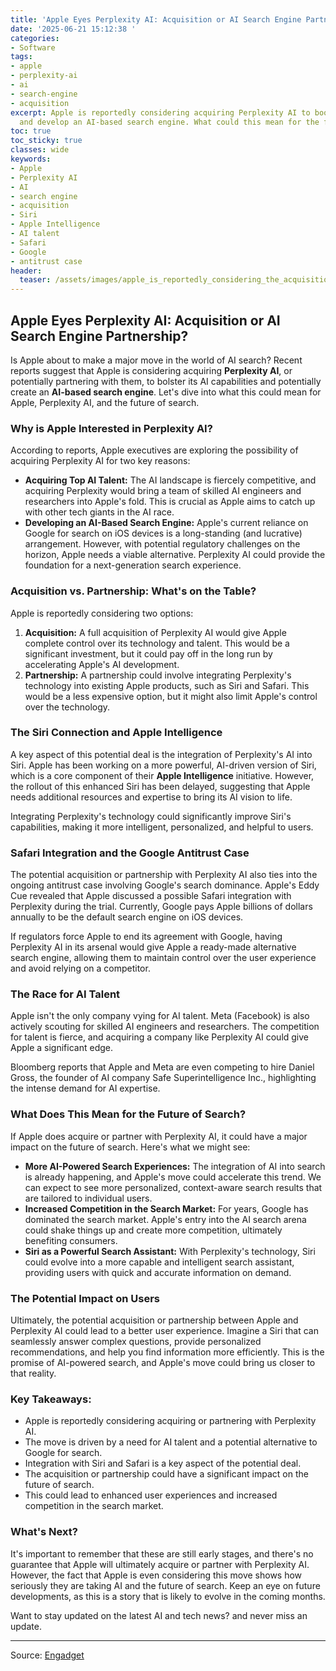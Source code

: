 ```yaml
---
title: 'Apple Eyes Perplexity AI: Acquisition or AI Search Engine Partnership?'
date: '2025-06-21 15:12:38 '
categories:
- Software
tags:
- apple
- perplexity-ai
- ai
- search-engine
- acquisition
excerpt: Apple is reportedly considering acquiring Perplexity AI to boost its AI capabilities
  and develop an AI-based search engine. What could this mean for the future?
toc: true
toc_sticky: true
classes: wide
keywords:
- Apple
- Perplexity AI
- AI
- search engine
- acquisition
- Siri
- Apple Intelligence
- AI talent
- Safari
- Google
- antitrust case
header:
  teaser: /assets/images/apple_is_reportedly_considering_the_acquisition_of_20250621151238.jpg
---
```


## Apple Eyes Perplexity AI: Acquisition or AI Search Engine Partnership?

Is Apple about to make a major move in the world of AI search? Recent reports suggest that Apple is considering acquiring **Perplexity AI**, or potentially partnering with them, to bolster its AI capabilities and potentially create an **AI-based search engine**. Let's dive into what this could mean for Apple, Perplexity AI, and the future of search.

### Why is Apple Interested in Perplexity AI?

According to reports, Apple executives are exploring the possibility of acquiring Perplexity AI for two key reasons:

*   **Acquiring Top AI Talent:** The AI landscape is fiercely competitive, and acquiring Perplexity would bring a team of skilled AI engineers and researchers into Apple's fold. This is crucial as Apple aims to catch up with other tech giants in the AI race.
*   **Developing an AI-Based Search Engine:** Apple's current reliance on Google for search on iOS devices is a long-standing (and lucrative) arrangement. However, with potential regulatory challenges on the horizon, Apple needs a viable alternative. Perplexity AI could provide the foundation for a next-generation search experience.

### Acquisition vs. Partnership: What's on the Table?

Apple is reportedly considering two options:

1.  **Acquisition:** A full acquisition of Perplexity AI would give Apple complete control over its technology and talent. This would be a significant investment, but it could pay off in the long run by accelerating Apple's AI development.
2.  **Partnership:** A partnership could involve integrating Perplexity's technology into existing Apple products, such as Siri and Safari. This would be a less expensive option, but it might also limit Apple's control over the technology.

### The Siri Connection and Apple Intelligence

A key aspect of this potential deal is the integration of Perplexity's AI into Siri. Apple has been working on a more powerful, AI-driven version of Siri, which is a core component of their **Apple Intelligence** initiative. However, the rollout of this enhanced Siri has been delayed, suggesting that Apple needs additional resources and expertise to bring its AI vision to life.

Integrating Perplexity's technology could significantly improve Siri's capabilities, making it more intelligent, personalized, and helpful to users.

### Safari Integration and the Google Antitrust Case

The potential acquisition or partnership with Perplexity AI also ties into the ongoing antitrust case involving Google's search dominance. Apple's Eddy Cue revealed that Apple discussed a possible Safari integration with Perplexity during the trial. Currently, Google pays Apple billions of dollars annually to be the default search engine on iOS devices. 

If regulators force Apple to end its agreement with Google, having Perplexity AI in its arsenal would give Apple a ready-made alternative search engine, allowing them to maintain control over the user experience and avoid relying on a competitor.

### The Race for AI Talent

Apple isn't the only company vying for AI talent. Meta (Facebook) is also actively scouting for skilled AI engineers and researchers. The competition for talent is fierce, and acquiring a company like Perplexity AI could give Apple a significant edge.

Bloomberg reports that Apple and Meta are even competing to hire Daniel Gross, the founder of AI company Safe Superintelligence Inc., highlighting the intense demand for AI expertise.

### What Does This Mean for the Future of Search?

If Apple does acquire or partner with Perplexity AI, it could have a major impact on the future of search. Here's what we might see:

*   **More AI-Powered Search Experiences:** The integration of AI into search is already happening, and Apple's move could accelerate this trend. We can expect to see more personalized, context-aware search results that are tailored to individual users.
*   **Increased Competition in the Search Market:** For years, Google has dominated the search market. Apple's entry into the AI search arena could shake things up and create more competition, ultimately benefiting consumers.
*   **Siri as a Powerful Search Assistant:** With Perplexity's technology, Siri could evolve into a more capable and intelligent search assistant, providing users with quick and accurate information on demand.

### The Potential Impact on Users

Ultimately, the potential acquisition or partnership between Apple and Perplexity AI could lead to a better user experience. Imagine a Siri that can seamlessly answer complex questions, provide personalized recommendations, and help you find information more efficiently. This is the promise of AI-powered search, and Apple's move could bring us closer to that reality.

### Key Takeaways:

*   Apple is reportedly considering acquiring or partnering with Perplexity AI.
*   The move is driven by a need for AI talent and a potential alternative to Google for search.
*   Integration with Siri and Safari is a key aspect of the potential deal.
*   The acquisition or partnership could have a significant impact on the future of search.
*   This could lead to enhanced user experiences and increased competition in the search market.

### What's Next?

It's important to remember that these are still early stages, and there's no guarantee that Apple will ultimately acquire or partner with Perplexity AI. However, the fact that Apple is even considering this move shows how seriously they are taking AI and the future of search. Keep an eye on future developments, as this is a story that is likely to evolve in the coming months.

Want to stay updated on the latest AI and tech news?  and never miss an update.

---

Source: [Engadget](https://www.engadget.com/ai/apple-is-reportedly-considering-the-acquisition-of-perplexity-ai-150012746.html?src=rss)